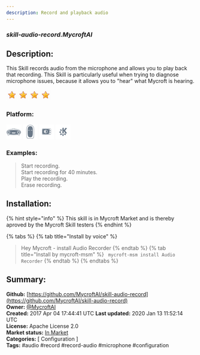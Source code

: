 ```yaml
---
description: Record and playback audio
---
```


### _skill-audio-record.MycroftAI_  
## Description:  
This Skill records audio from the microphone and allows you to play back that recording. This Skill is particularly useful when trying to diagnose microphone issues, because it allows you to "hear" what Mycroft is hearing.  
  
![](../.gitbook/assets/star.png)![](../.gitbook/assets/star.png)![](../.gitbook/assets/star.png)![](../.gitbook/assets/star.png)  
  
### Platform:  
 ![Mark I](../.gitbook/assets/mark-1-icon.png)  ![Mark II](../.gitbook/assets/mark-2-icon.png)  ![Picroft](../.gitbook/assets/picroft-icon.png)  ![plasmoid](../.gitbook/assets/kde.png)   
### Examples:  
> Start recording.  
> Start recording for 40 minutes.  
> Play the recording.  
> Erase recording.  
  
## Installation:  
{% hint style="info" %}
This skill is in Mycroft Market and is thereby aproved by the Mycroft Skill testers
{% endhint %}
    
{% tabs %}
{% tab title="Install by voice" %}
> Hey Mycroft - install Audio Recorder
{% endtab %}
  {% tab title="Install by mycroft-msm" %}
``` mycroft-msm install Audio Recorder```
{% endtab %}
  {% endtabs %}
    
## Summary:  
**Github:** [https://github.com/MycroftAI/skill-audio-record](https://github.com/MycroftAI/skill-audio-record)  
**Owner:** [@MycroftAI](https://github.com/MycroftAI)  
**Created:** 2017 Apr 04 17:44:41 UTC  **Last updated:** 2020 Jan 13 11:52:14 UTC  
**License:** Apache License 2.0  
**Market status:** [In Market](https://market.mycroft.ai/skill/mycroft-audio-record)  
**Categories:** [ Configuration ]   
**Tags:** \#audio \#record \#record-audio \#microphone \#configuration   
